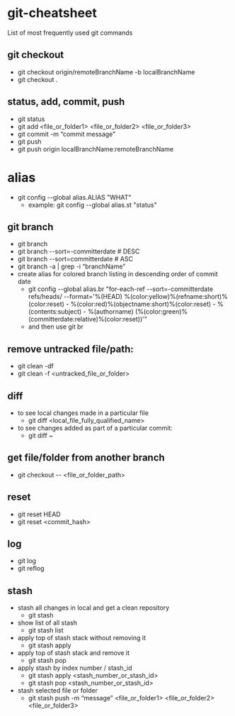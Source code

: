 # git-cheatsheet
List of most frequently used git commands

## git checkout
* git checkout origin/remoteBranchName -b localBranchName
* git checkout .

## status, add, commit, push
* git status
* git add <file_or_folder1> <file_or_folder2> <file_or_folder3>
* git commit -m “commit message”
* git push
* git push origin localBranchName:remoteBranchName

# alias
* git config --global alias.ALIAS "WHAT"
  - example: git config --global alias.st "status"

## git branch
* git branch
* git branch --sort=-committerdate  # DESC
* git branch --sort=committerdate  # ASC
* git branch -a | grep -i “branchName”
* create alias for colored branch listing in descending order of commit date
  - git config --global alias.br "for-each-ref --sort=-committerdate refs/heads/ --format='%(HEAD) %(color:yellow)%(refname:short)%(color:reset) - %(color:red)%(objectname:short)%(color:reset) - %(contents:subject) - %(authorname) (%(color:green)%(committerdate:relative)%(color:reset))'" 
  - and then use git br

## remove untracked file/path:
* git clean -df
* git clean -f <untracked_file_or_folder>

## diff
* to see local changes made in a particular file
  - git diff <local_file_fully_qualified_name>
* to see changes added as part of a particular commit:
  - git diff <commitId>~ <commitId>

## get file/folder from another branch
* git checkout <branch> -- <file_or_folder_path>

## reset
* git reset HEAD
* git reset <commit_hash>

## log
* git log
* git reflog

## stash
* stash all changes in local and get a clean repository
  - git stash
* show list of all stash
  - git stash list
* apply top of stash stack without removing it
  - git stash apply 
* apply top of stash stack and remove it
  - git stash pop 
* apply stash by index number / stash_id
  - git stash apply <stash_number_or_stash_id>
  - git stash pop <stash_number_or_stash_id>
* stash selected file or folder
  - git stash push -m “message” <file_or_folder1> <file_or_folder2> <file_or_folder3>

